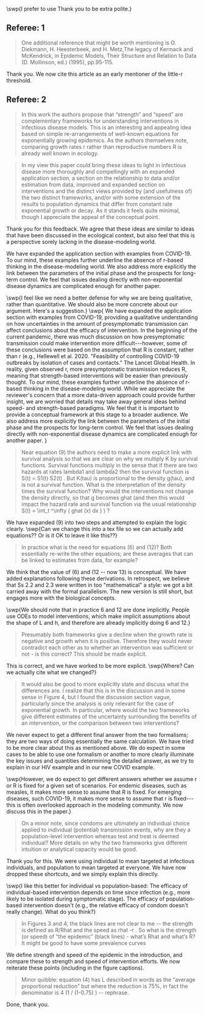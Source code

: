 
\swp{I prefer to use Thank you to be extra polite.}

## Referee: 1

> One additional reference that might be worth mentioning is O. Diekmann, H. Heesterbeek, and H. Metz,The legacy of Kermack and McKendrick, in Epidemic Models, Their Structure and Relation to Data (D. Mollinson, ed.) (1995), pp.95-115.

Thank you. We now cite this article as an early mentioner of the little-r threshold.

## Referee: 2

> In this work the authors propose that “strength” and “speed” are complementary frameworks for understanding interventions in infectious disease models. This is an interesting and appealing idea based on simple re-arrangements of well-known equations for exponentially growing epidemics. As the authors themselves note, comparing growth rates r rather than reproductive numbers R is already well known in ecology. 

> In my view this paper could bring these ideas to light in infectious disease more thoroughly and compellingly with an expanded application section, a section on the relationship to data and/or estimation from data, improved and expanded section on interventions and the distinct views provided by (and usefulness of) the two distinct frameworks, and/or with some extension of the results to population dynamics that differ from constant rate exponential growth or decay. As it stands it feels quite minimal, though I appreciate the appeal of the conceptual point.

Thank you for this feedback. We agree that these ideas are similar to ideas that have been discussed in the ecological context, but also feel that this is a perspective sorely lacking in the disease-modeling world.

We have expanded the application section with examples from COVID-19. To our mind, these examples further underline the absence of r-based thinking in the disease-modeling world. We also address more explicitly the link between the parameters of the initial phase and the prospects for long-term control. We feel that issues dealing directly with non-exponential disease dynamics are complicated enough for another paper.

\swp{I feel like we need a better defense for why we are being qualitative, rather than quantitative. We should also be more concrete about our argument. Here's a suggestion.}
\swp{
We have expanded the application section with examples from COVID-19, providing a qualitative understanding on how uncertainties in the amount of presymptomatic transmission can affect conclusions about the efficacy of intervention. In the beginning of the current pandemic, there was much discussion on how presymptomatic transmission could make intervention more difficult---however, some of these conclusions were based on the assumption that R is constant, rather than r (e.g., Hellewell et al. 2020. "Feasibility of controlling COVID-19 outbreaks by isolation of cases and contacts." The Lancet Global Health. In reality, given observed r, more presymptomatic transmission reduces R, meaning that strength-based interventions will be easier than previously thought. To our mind, these examples further underline the absence of r-based thinking in the disease-modeling world. While we appreciate the reviewer's concern that a more data-driven approach could provide further insight, we are worried that details may take away general ideas behind speed- and strength-based paradigms. We feel that it is important to provide a conceptual framework at this stage to a broader audience. We also address more explicitly the link between the parameters of the initial phase and the prospects for long-term control. We feel that issues dealing directly with non-exponential disease dynamics are complicated enough for another paper.
}

> Near equation (9) the authors need to make a more explicit link with survival analysis so that we are clear on why we multiply K by survival functions. Survival functions multiply in the sense that if there are two hazards at rates lambda1 and lambda2 then the survival function is S(t) = S1(t) S2(t) . But K(tau) is proportional to the density g(tau), and is not a survival function. What is the interpretation of the density times the survival function? Why would the interventions not change the density directly, so that g becomes ghat (and then this would impact the hazard rate and survival function via the usual relationship S(t) = \int_t ^\infty ( ghat (x) dx )  ) ?

We have expanded (9) into two steps and attempted to explain the logic clearly.
\swp{Can we change this into a tex file so we can actually add equations?? Or is it OK to leave it like this??}

> In practice what is the need for equations (6) and (12)? Both essentially re-write the other equations; are these averages that can be linked to estimates from data, for example?

We think that the value of (6) and (12 -- now 13) is conceptual. We have added explanations following these derivations. In retrospect, we believe that Ss 2.2 and 2.3 were written in too "mathematical" a style: we got a bit carried away with the formal parallelism. The new version is still short, but engages more with the biological concepts.

\swp{We should note that in practice 6 and 12 are done implicitly. People use ODEs to model interventions, which make implicit assumptions about the shape of L and h, and therefore are already implicitly doing 6 and 12.}

> Presumably both frameworks give a decline when the growth rate is negative and growth when it is positive. Therefore they would never contradict each other as to whether an intervention was sufficient or not - is this correct? This should be made explicit. 

This is correct, and we have worked to be more explicit.
\swp{Where? Can we actually cite what we changed?}

> It would also be good to more explicitly state and discuss what the differences are. I realize that this is in the discussion and in some sense in Figure 4, but I found the discussion section vague, particularly since the analysis is only relevant for the case of exponential growth. In particular, where would the two frameworks give different estimates of the uncertainty surrounding the benefits of an intervention, or the comparison between two interventions?

We never expect to get a different final answer from the two formalisms; they are two ways of doing essentially the same calculation. We have tried to be more clear about this as mentioned above. We do expect in some cases to be able to use one formalism or another to more clearly illuminate the key issues and quantities determining the detailed answer, as we try to explain in our HIV example and in our new COVID example.

\swp{However, we do expect to get different answers whether we assume r or R is fixed for a given set of scenarios. For endemic diseases, such as measles, it makes more sense to assume that R is fixed. For emerging diseases, such COVID-19, it makes more sense to assume that r is fixed---this is often overlooked approach in the modeling community. We now discuss this in the paper.}

> On a minor note, since condoms are ultimately an individual choice applied to individual (potential) transmission events, why are they a population-level intervention whereas test and treat is deemed individual? More details on why the two frameworks give different intuition or analytical capacity would be good.

Thank you for this. We were using individual to mean targeted at infectious individuals, and population to mean targeted at everyone. We have now dropped these shortcuts, and we simply explain this directly.

\swp{I like this better for individual vs population-based: The efficacy of individual-based intervention depends on time since infection (e.g., more likely to be isolated during symptomatic stage). The efficacy of population-based intervention doesn't (e.g., the relative efficacy of condom doesn't really change). What do you think?}

> In Figures 3 and 4, the black lines are not clear to me -- the strength is defined as R/Rhat and the speed as rhat -r . So what is the strength (or speed) of “the epidemic” (black lines) - what’s Rhat and what’s R? It might be good to have some prevalence curves

We define strength and speed of the epidemic in the introduction, and compare these to strength and speed of intervention efforts. We now reiterate these points (including in the figure captions).

> Minor quibble: equation (4) has L described in words as the “average proportional reduction” but where the reduction is 75%, in fact the denominator is 4 (1 / (1-0.75) ) -- rephrase.

Done, thank you.
